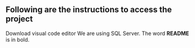 ## Following are the instructions to access the project
Download visual code editor 
We are using SQL Server.
The word **README** is in bold.